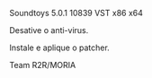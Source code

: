 Soundtoys 5.0.1 10839 VST x86 x64

Desative o anti-virus.

Instale e aplique o patcher.

Team R2R/MORIA